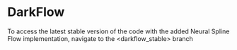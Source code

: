 # DarkFlow

To access the latest stable version of the code with the added Neural Spline Flow implementation, navigate to the <darkflow_stable> branch
